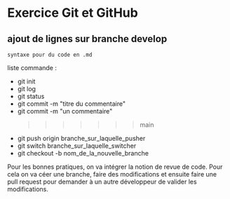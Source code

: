 # Exercice Git et GitHub

## ajout de lignes sur branche develop

`syntaxe pour du code en .md`

liste commande :

- git init
- git log
- git status
- git commit -m "titre du commentaire"
- git commit -m "un commentaire"
  > > > > > > > main
- git push origin branche_sur_laquelle_pusher
- git switch branche_sur_laquelle_switcher
- git checkout -b nom_de_la_nouvelle_branche

Pour les bonnes pratiques, on va intégrer la notion de revue de code. Pour cela on va céer une branche, faire des modifications et ensuite faire une pull request pour demander à un autre développeur de valider les modifications.

